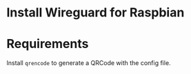 # Install Wireguard for Raspbian

# Requirements

Install ``qrencode`` to generate a QRCode with the config file.